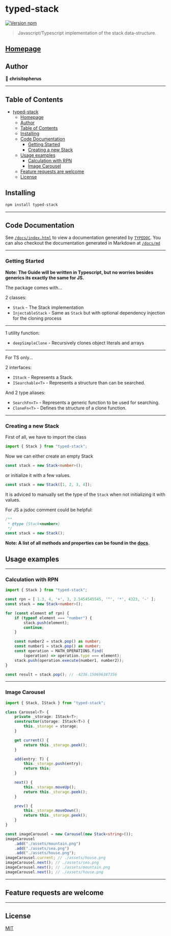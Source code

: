 # typed-stack

[![Version npm](https://img.shields.io/badge/version-0.9.3-blue.svg?logo=npm)](https://www.npmjs.com/package/typed-stack)

> Javascript/Typescript implementation of the stack data-structure.

## [Homepage](https://github.com/chrisitopherus/typed-stack#readme)

## Author

👤 **chrisitopherus**

***

## Table of Contents

- [typed-stack](#typed-stack)
  - [Homepage](#homepage)
  - [Author](#author)
  - [Table of Contents](#table-of-contents)
  - [Installing](#installing)
  - [Code Documentation](#code-documentation)
    - [Getting Started](#getting-started)
    - [Creating a new Stack](#creating-a-new-stack)
  - [Usage examples](#usage-examples)
    - [Calculation with RPN](#calculation-with-rpn)
    - [Image Carousel](#image-carousel)
  - [Feature requests are welcome](#feature-requests-are-welcome)
  - [License](#license)

## Installing

```sh
npm install typed-stack
```

***

## Code Documentation

See [`/docs/index.html`](https://chrisitopherus.github.io/typed-stack) to view a documentation generated by [`TYPEDOC`](https://typedoc.org/).
You can also checkout the documentation generated in Markdown at [`/docs/md`](https://github.com/chrisitopherus/typed-stack/blob/main/docs/md/modules.md)

***

### Getting Started

**Note: The Guide will be written in Typescript, but no worries besides generics its exactly the same for JS.**

The package comes with...

2 classes:

- `Stack` - The Stack implementation
- `InjectableStack` - Same as `Stack` but with optional dependency injection for the cloning process

***

1 utility function:

- `deepSimpleClone` - Recursively clones object literals and arrays

***

For TS only...

2 interfaces:

- `IStack` - Represents a Stack.
- `ISearchable<T>` - Represents a structure than can be searched.

And 2 type aliases:

- `SearchFn<T>` - Represents a generic function to be used for searching.
- `CloneFn<T>` - Defines the structure of a clone function.

***

### Creating a new Stack

First of all, we have to import the class

```ts
import { Stack } from "typed-stack";
```

Now we can either create an empty Stack

```ts
const stack = new Stack<number>();
```
or initialize it with a few values.

```ts
const stack = new Stack([1, 2, 3, 4]);
```

It is adviced to manually set the type of the `Stack` when not initializing it with values.

For JS a jsdoc comment could be helpful:
```js
/**
 * @type {Stack<number>}
 */
const stack = new Stack();
```

**Note: A list of all methods and properties can be found in the [docs](https://chrisitopherus.github.io/typed-stack).**

## Usage examples

***

### Calculation with RPN

```ts
import { Stack } from "typed-stack";

const rpn = [ 1.3, 4, '+', 3, 2.5454545545, '^', '*', 4323, '-' ];
const stack = new Stack<number>();

for (const element of rpn) {
    if (typeof element === "number") {
        stack.push(element);
        continue;
    }

    const number2 = stack.pop() as number;
    const number1 = stack.pop() as number;
    const operation = MATH_OPERATIONS.find(
        (operation) => operation.type === element);
    stack.push(operation.execute(number1, number2));
}

const result = stack.pop(); // -4236.150696387356
```

***

### Image Carousel

```ts
import { Stack, IStack } from "typed-stack";

class Carousel<T> {
    private _storage: IStack<T>;
    constructor(storage: IStack<T>) {
        this._storage = storage;
    }

    get current() {
        return this._storage.peek();
    }

    add(entry: T) {
        this._storage.push(entry);
        return this;
    }

    next() {
        this._storage.moveUp();
        return this._storage.peek();
    }

    prev() {
        this._storage.moveDown();
        return this._storage.peek();
    }
}

const imageCarousel = new Carousel(new Stack<string>());
imageCarousel
    .add("./assets/mountain.png")
    .add("./assets/sea.png")
    .add("./assets/house.png");
imageCarousel.current; // ./assets/house.png
imageCarousel.next(); // ./assets/sea.png
imageCarousel.next(); // ./assets/mountain.png
imageCarousel.next(); // ./assets/house.png
```

***

## Feature requests are welcome

***

## License

[MIT](LICENSE)
